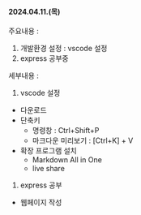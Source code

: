 

#### 2024.04.11.(목)
주요내용 : 
1. 개발환경 설정 : vscode 설정
2. express 공부중

세부내용 : 
1. vscode 설정
- 다운로드
- 단축키
  - 명령창 : Ctrl+Shift+P
  - 마크다운 미리보기 : [Ctrl+K] + V
- 확장 프로그램 설치
  - Markdown All in One
  - live share

1. express 공부
- 웹페이지 작성



